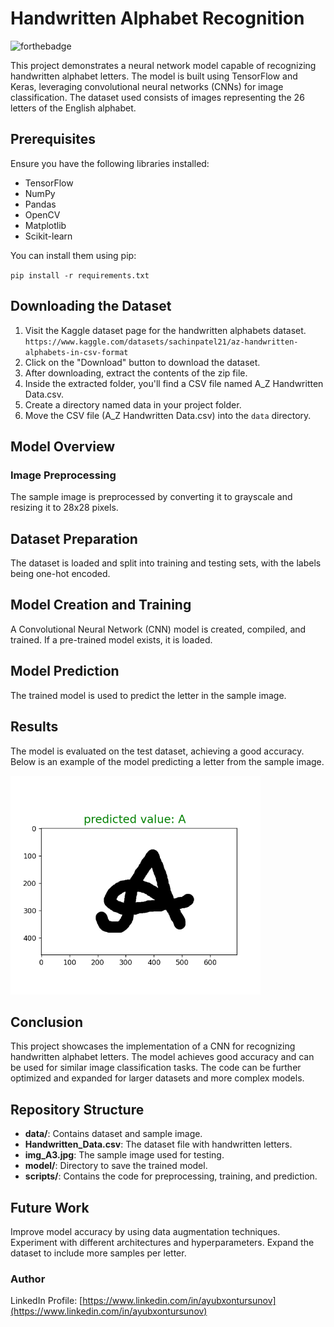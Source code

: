 # Handwritten Alphabet Recognition

![forthebadge](http://forthebadge.com/images/badges/made-with-python.svg)

This project demonstrates a neural network model capable of recognizing handwritten alphabet letters. The model is built using TensorFlow and Keras, leveraging convolutional neural networks (CNNs) for image classification. The dataset used consists of images representing the 26 letters of the English alphabet.

## Prerequisites

Ensure you have the following libraries installed:

- TensorFlow
- NumPy
- Pandas
- OpenCV
- Matplotlib
- Scikit-learn

You can install them using pip:

`pip install -r requirements.txt`

## Downloading the Dataset
1. Visit the Kaggle dataset page for the handwritten alphabets dataset.
   `https://www.kaggle.com/datasets/sachinpatel21/az-handwritten-alphabets-in-csv-format`
2. Click on the "Download" button to download the dataset.
3. After downloading, extract the contents of the zip file.
4. Inside the extracted folder, you'll find a CSV file named A_Z Handwritten Data.csv.
5. Create a directory named data in your project folder.
6. Move the CSV file (A_Z Handwritten Data.csv) into the `data` directory.

## Model Overview
### Image Preprocessing
The sample image is preprocessed by converting it to grayscale and resizing it to 28x28 pixels.

## Dataset Preparation
The dataset is loaded and split into training and testing sets, with the labels being one-hot encoded.

## Model Creation and Training
A Convolutional Neural Network (CNN) model is created, compiled, and trained. If a pre-trained model exists, it is loaded.

## Model Prediction
The trained model is used to predict the letter in the sample image.

## Results
The model is evaluated on the test dataset, achieving a good accuracy. Below is an example of the model predicting a letter from the sample image.

[//]: # (![Certificate Example]&#40;data/result.png&#41;)
<img src="data/result.png" alt="Certificate Example" width="400" height="350">

## Conclusion
This project showcases the implementation of a CNN for recognizing handwritten alphabet letters. The model achieves good accuracy and can be used for similar image classification tasks. The code can be further optimized and expanded for larger datasets and more complex models.

## Repository Structure
- **data/**: Contains dataset and sample image.
- **Handwritten_Data.csv**: The dataset file with handwritten letters.
- **img_A3.jpg**: The sample image used for testing.
- **model/**: Directory to save the trained model.
- **scripts/**: Contains the code for preprocessing, training, and prediction.

## Future Work
Improve model accuracy by using data augmentation techniques.
Experiment with different architectures and hyperparameters.
Expand the dataset to include more samples per letter.

### Author
LinkedIn Profile: [https://www.linkedin.com/in/ayubxontursunov](https://www.linkedin.com/in/ayubxontursunov)



